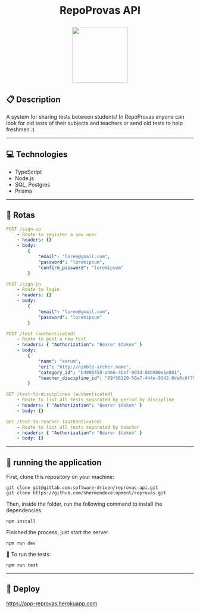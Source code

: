 # <p align = "center"> RepoProvas API </p>

<p align="center">
   <img src="https://creazilla-store.fra1.digitaloceanspaces.com/emojis/55629/card-file-box-emoji-clipart-xl.png" width="150"/>
</p>



## :clipboard: Description


A system for sharing tests between students! In RepoProvas anyone can look for old tests of their subjects and teachers or send old tests to help freshmen :)

---

## :computer: Technologies

- TypeScript
- Node.js
- SQL, Postgres
- Prisma

---

## :rocket: Rotas

```yml
POST /sign-up
    - Route to register a new user
    - headers: {}
    - body:
        {
            "email": "lorem@gmail.com",
            "password": "loremipsum",
            "confirm_password": "loremipsum"
        }
```

```yml
POST /sign-in
    - Route to login
    - headers: {}
    - body:
        {
            "email": "lorem@gmail.com",
            "password": "loremipsum"
        }
```

```yml
POST /test (authenticated)
    - Route to post a new test
    - headers: { "Authorization": "Bearer $token" }
    - body:
        {
            "name": "earum",
            "uri": "http://nimble-archer.name",
            "category_id": "b4900458-a466-4bef-903d-06b900e1e801",
            "teacher_discipline_id": "89f56120-56e7-444e-9342-8de6c6f792d6"
        }
```

```yml
GET /test-to-disciplines (authenticated)
    - Route to list all tests separated by period by discipline
    - headers: { "Authorization": "Bearer $token" }
    - body: {}

```

```yml
GET /test-to-teacher (authenticated)
    - Route to list all tests separated by teacher
    - headers: { "Authorization": "Bearer $token" }
    - body: {}
```

---

## 🏁 running the application


First, clone this repository on your machine:

```
git clone git@gitlab.com:software-driven/reprovas-api.git
git clone https://github.com/shermondevelopment/reprovas.git
```
Then, inside the folder, run the following command to install the dependencies.

```
npm install
```


Finished the process, just start the server

```
npm run dev
```

:stop_sign: To run the tests:

```
npm run test
```

---

## 🏁 Deploy

https://app-reprovas.herokuapp.com
